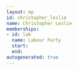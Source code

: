 ```yaml
---
layout: mp
id: christopher_leslie
name: Christopher Leslie
memberships:
- id: lab
  name: Labour Party
  start: 
  end: 
autogenerated: true
---
```

